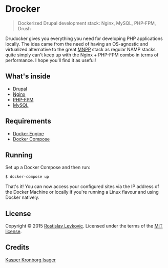 # Drocker

> Dockerized Drupal development stack: Nginx, MySQL, PHP-FPM, Drush

Drudocker gives you everything you need for developing PHP applications locally. 
The idea came from the need of having an OS-agnostic and virtualized alternative to the great [MNPP](https://github.com/jyr/MNPP) stack as regular NAMP stacks quite simply can't keep up with the Nginx + PHP-FPM combo in terms of performance. 
I hope you'll find it as useful!

## What's inside

* [Drupal](http://drupal.org/)
* [Nginx](http://nginx.org/)
* [PHP-FPM](http://php-fpm.org/)
* [MySQL](http://www.mysql.com/)

## Requirements

* [Docker Engine](https://docs.docker.com/installation/)
* [Docker Compose](https://docs.docker.com/compose/)

## Running

Set up a Docker Compose and then run:

```sh
$ docker-compose up
```

That's it! You can now access your configured sites via the IP address of the Docker Machine or locally if you're running a Linux flavour and using Docker natively.

## License

Copyright &copy; 2015 [Rostislav Levkovic](http://github.com/rostislavl). Licensed under the terms of the [MIT license](LICENSE.md).

## Credits

[Kasper Kronborg Isager](http://github.com/kasperisager)